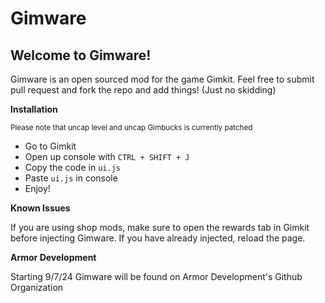 # Gimware

## Welcome to Gimware!

Gimware is an open sourced mod for the game Gimkit. Feel free to submit pull request and fork the repo and add things! (Just no skidding)

**Installation**

<sub>Please note that uncap level and uncap Gimbucks is currently patched</sub>

- Go to Gimkit
- Open up console with ```CTRL + SHIFT + J```
- Copy the code in ```ui.js```
- Paste ```ui.js``` in console
- Enjoy!

**Known Issues**

If you are using shop mods, make sure to open the rewards tab in Gimkit before injecting Gimware. If you have already injected, reload  the page. 

**Armor Development**

Starting 9/7/24 Gimware will be found on Armor Development's Github Organization
